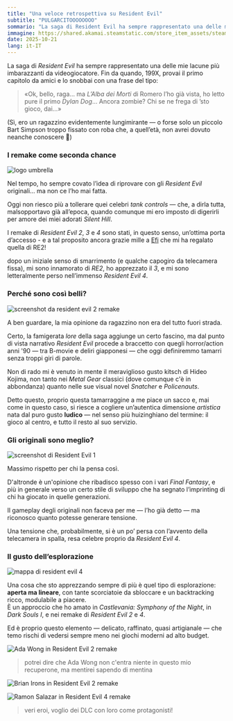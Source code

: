 ```yaml
---
title: "Una veloce retrospettiva su Resident Evil"
subtitle: "PULGARCITOOOOOOOO"
sommario: "La saga di Resident Evil ha sempre rappresentato una delle mie lacune più imbarazzanti da videogiocatore. Fin da quando, 199X, provai il primo capitolo da amici e lo snobbai con una frase del tipo..."
immagine: https://shared.akamai.steamstatic.com/store_item_assets/steam/apps/2050650/ss_0554b945aafc847d55f780f7968de00aafa968a3.600x338.jpg
date: 2025-10-21
lang: it-IT
---
```


La saga di *Resident Evil* ha sempre rappresentato una delle mie lacune più imbarazzanti da videogiocatore. Fin da quando, 199X, provai il primo capitolo da amici e lo snobbai con una frase del tipo:

> «Ok, bello, raga… ma *L’Alba dei Morti* di Romero l’ho già vista, ho letto pure il primo *Dylan Dog*… Ancora zombie? Chi se ne frega di ’sto gioco, dai…»

(Sì, ero un ragazzino evidentemente lungimirante — o forse solo un piccolo Bart Simpson troppo fissato con roba che, a quell’età, non avrei dovuto neanche conoscere 👀)

### I remake come seconda chance

![logo umbrella](https://upload.wikimedia.org/wikipedia/commons/0/0e/Umbrella_Corporation_logo.svg)

Nel tempo, ho sempre covato l’idea di riprovare con gli *Resident Evil* originali… ma non ce l’ho mai fatta. 

Oggi non riesco più a tollerare quei celebri *tank controls* — che, a dirla tutta, malsopportavo già all’epoca, quando comunque mi ero imposto di digerirli per amore dei miei adorati *Silent Hill*.

I remake di *Resident Evil 2*, *3* e *4* sono stati, in questo senso, un’ottima porta d’accesso - e a tal proposito ancora grazie mille a [Efi](https://electricrequiem.com/@effimera) che mi ha regalato quella di RE2!

dopo un iniziale senso di smarrimento (e qualche capogiro da telecamera fissa), mi sono innamorato di *RE2*, ho apprezzato il *3*, e mi sono letteralmente perso nell’immenso *Resident Evil 4*.

### Perché sono così belli?

![screenshot da resident evil 2 remake](https://upload.wikimedia.org/wikipedia/en/thumb/c/c5/Resident_Evil_2_Remake_gameplay.png/375px-Resident_Evil_2_Remake_gameplay.png)

A ben guardare, la mia opinione da ragazzino non era del tutto fuori strada. 

Certo, la famigerata *lore* della saga aggiunge un certo fascino, ma dal punto di vista narrativo *Resident Evil* procede a braccetto con quegli horror/action anni '90 — tra B-movie e deliri giapponesi — che oggi definiremmo tamarri senza troppi giri di parole. 

Non di rado mi è venuto in mente il meraviglioso gusto kitsch di Hideo Kojima, non tanto nei *Metal Gear* classici (dove comunque c'è in abbondanza) quanto nelle sue visual novel *Snatcher* e *Policenauts*.

Detto questo, proprio questa tamarraggine a me piace un sacco e, mai come in questo caso, si riesce a cogliere un’autentica dimensione *artistica* nata dal puro gusto **ludico** — nel senso più huizinghiano del termine: il gioco al centro, e tutto il resto al suo servizio.

### Gli originali sono meglio?

![screenshot di Resident Evil 1](https://upload.wikimedia.org/wikipedia/it/4/45/RE1_screen.jpg)

Massimo rispetto per chi la pensa così.

D'altronde è un'opinione che ribadisco spesso con i vari *Final Fantasy*, e più in generale verso un certo stile di sviluppo che ha segnato l’imprinting di chi ha giocato in quelle generazioni.

Il gameplay degli originali non faceva per me — l’ho già detto — ma riconosco quanto potesse generare tensione. 

Una tensione che, probabilmente, si è un po’ persa con l’avvento della telecamera in spalla, resa celebre proprio da *Resident Evil 4*.

### Il gusto dell’esplorazione

![mappa di resident evil 4](https://encrypted-tbn0.gstatic.com/images?q=tbn:ANd9GcQ3eqHCjqhMqwcIqpSVAbv6qBxpbu6lYFPioQ&s)

Una cosa che sto apprezzando sempre di più è quel tipo di esplorazione: **aperta ma lineare**, con tante scorciatoie da sbloccare e un backtracking ricco, modulabile a piacere.  
È un approccio che ho amato in *Castlevania: Symphony of the Night*, in *Dark Souls I*, e nei remake di *Resident Evil 2* e *4*.  

Ed è proprio questo elemento — delicato, raffinato, quasi artigianale — che temo rischi di vedersi sempre meno nei giochi moderni ad alto budget.

![Ada Wong in Resident Evil 2 remake](https://external-content.duckduckgo.com/iu/?u=https%3A%2F%2Fimg.goodfon.com%2Foriginal%2F1600x900%2F7%2Fee%2Fdevushka-briunetka-ada-wong-ada-vong-resident-evil-2-remake.jpg&f=1&nofb=1&ipt=7bc431205eefb2427977c14fcfe97675cd7b4d25af0b733b821c1707ab3aab64)

> potrei dire che Ada Wong non c'entra niente in questo mio recuperone, ma mentirei sapendo di mentina

![Brian Irons in Resident Evil 2 remake](https://www.evilresource.com/images/data/full/re2remake/brian-irons.png)

![Ramon Salazar in Resident Evil 4 remake](https://external-content.duckduckgo.com/iu/?u=https%3A%2F%2Fa-static.besthdwallpaper.com%2Framon-salazar-from-resident-evil-4-remake-game-wallpaper-1920x1200-106394_6.jpg&f=1&nofb=1&ipt=bfd12aa1976ab8f7c78ad057ee2f12e5e9afbfd3eecd647ca015ca2f3db48a19)

> veri eroi, voglio dei DLC con loro come protagonisti!